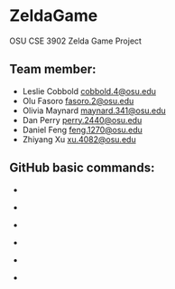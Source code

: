 # ZeldaGame
OSU CSE 3902 Zelda Game Project

## Team member:
- Leslie Cobbold	cobbold.4@osu.edu
- Olu Fasoro	    fasoro.2@osu.edu
- Olivia Maynard	maynard.341@osu.edu
- Dan Perry	      perry.2440@osu.edu
- Daniel Feng     feng.1270@osu.edu
- Zhiyang Xu      xu.4082@osu.edu

## GitHub basic commands:
* ~~~git clone https://github.com/DeFisch/ZeldaGame.git~~~ (download the repository to your local machine)
* ~~~git pull~~~ (update the remote changes of the repository to your local machine)
* ~~~git status~~~ (check the changes you made since last commit/pull)
* ~~~git add [filename]~~~ (record your changes of the file) or alternatively ~~~git add *~~~ (record all the changes you made to the repository)
* ~~~git commit -m "[your commit message here]"~~~ (gather all your record of changes to a single commit, message usually explains what functionality you adds in these changes)
* ~~~git push~~~ (update all your local commits to the GitHub repo so everyone can access it)
